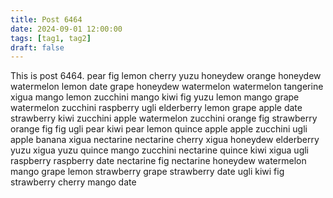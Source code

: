 ```yaml
---
title: Post 6464
date: 2024-09-01 12:00:00
tags: [tag1, tag2]
draft: false
---
```

This is post 6464.
pear
fig
lemon
cherry
yuzu
honeydew
orange
honeydew
watermelon
lemon
date
grape
honeydew
watermelon
watermelon
tangerine
xigua
mango
lemon
zucchini
mango
kiwi
fig
yuzu
lemon
mango
grape
watermelon
zucchini
raspberry
ugli
elderberry
lemon
grape
apple
date
strawberry
kiwi
zucchini
apple
watermelon
zucchini
orange
fig
strawberry
orange
fig
fig
ugli
pear
kiwi
pear
lemon
quince
apple
apple
zucchini
ugli
apple
banana
xigua
nectarine
nectarine
cherry
xigua
honeydew
elderberry
yuzu
xigua
yuzu
quince
mango
zucchini
nectarine
quince
kiwi
xigua
ugli
raspberry
raspberry
date
nectarine
fig
nectarine
honeydew
watermelon
mango
grape
lemon
strawberry
grape
strawberry
date
ugli
kiwi
fig
strawberry
cherry
mango
date
